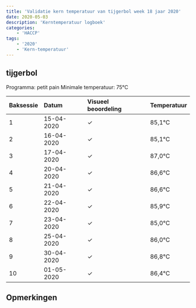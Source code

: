 ```yaml
---
title: 'Validatie kern temperatuur van tijgerbol week 18 jaar 2020'
date: 2020-05-03
description: 'Kerntemperatuur logboek'
categories:
    - 'HACCP'
tags:
    - '2020'
    - 'Kern-temperatuur'
---
```


## tijgerbol

Programma: petit pain
Minimale temperatuur: 75°C

| Baksessie | Datum | Visueel beoordeling | Temperatuur |
|:---|:---|:---|:---|
| 1 | 15-04-2020 | &check; | 85,1°C |
| 2 | 16-04-2020 | &check; | 85,1°C |
| 3 | 17-04-2020 | &check; | 87,0°C |
| 4 | 20-04-2020 | &check; | 86,6°C |
| 5 | 21-04-2020 | &check; | 86,6°C |
| 6 | 22-04-2020 | &check; | 85,9°C |
| 7 | 23-04-2020 | &check; | 85,0°C |
| 8 | 25-04-2020 | &check; | 86,0°C |
| 9 | 30-04-2020 | &check; | 86,8°C |
| 10 | 01-05-2020 | &check; | 86,4°C |

## Opmerkingen


